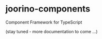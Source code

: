 joorino-components
==================

Component Framework for TypeScript



(stay tuned - more documentation to come ...)

